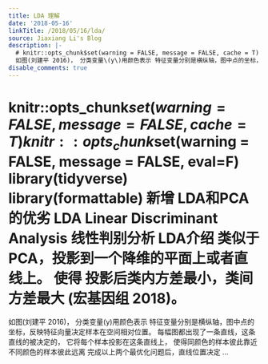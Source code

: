 ```yaml
---
title: LDA 理解
date: '2018-05-16'
linkTitle: /2018/05/16/lda/
source: Jiaxiang Li's Blog
description: |-
  # knitr::opts_chunk$set(warning = FALSE, message = FALSE, cache = T) knitr::opts_chunk$set(warning = FALSE, message = FALSE, eval=F) library(tidyverse) library(formattable) 新增 LDA和PCA的优劣 LDA Linear Discriminant Analysis 线性判别分析 LDA介绍 类似于PCA，投影到一个降维的平面上或者直线上。 使得 投影后类内方差最小，类间方差最大 (宏基因组 2018)。
  如图(刘建平 2016)， 分类变量\(y\)用颜色表示 特征变量分别是横纵轴，图中点的坐标，反映特征向量决定样本在空间相对位置。 每幅图都出现了一条直线，这条直线的被决定的， 它将每个样本投影在这条直线上， 使得同颜色的样本彼此靠近 不同颜色的样本彼此远离 完成以上两个最优化问题后，直线位置决定 ...
disable_comments: true
---
```

# knitr::opts_chunk$set(warning = FALSE, message = FALSE, cache = T) knitr::opts_chunk$set(warning = FALSE, message = FALSE, eval=F) library(tidyverse) library(formattable) 新增 LDA和PCA的优劣 LDA Linear Discriminant Analysis 线性判别分析 LDA介绍 类似于PCA，投影到一个降维的平面上或者直线上。 使得 投影后类内方差最小，类间方差最大 (宏基因组 2018)。
如图(刘建平 2016)， 分类变量\(y\)用颜色表示 特征变量分别是横纵轴，图中点的坐标，反映特征向量决定样本在空间相对位置。 每幅图都出现了一条直线，这条直线的被决定的， 它将每个样本投影在这条直线上， 使得同颜色的样本彼此靠近 不同颜色的样本彼此远离 完成以上两个最优化问题后，直线位置决定 ...